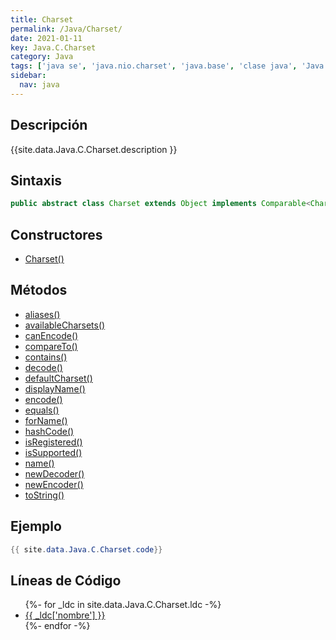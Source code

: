 ```yaml
---
title: Charset
permalink: /Java/Charset/
date: 2021-01-11
key: Java.C.Charset
category: Java
tags: ['java se', 'java.nio.charset', 'java.base', 'clase java', 'Java 1.4']
sidebar: 
  nav: java
---
```


## Descripción
{{site.data.Java.C.Charset.description }}

## Sintaxis
~~~java
public abstract class Charset extends Object implements Comparable<Charset>
~~~

## Constructores
* [Charset()](/Java/Charset/Charset/)

## Métodos
* [aliases()](/Java/Charset/aliases)
* [availableCharsets()](/Java/Charset/availableCharsets)
* [canEncode()](/Java/Charset/canEncode)
* [compareTo()](/Java/Charset/compareTo)
* [contains()](/Java/Charset/contains)
* [decode()](/Java/Charset/decode)
* [defaultCharset()](/Java/Charset/defaultCharset)
* [displayName()](/Java/Charset/displayName)
* [encode()](/Java/Charset/encode)
* [equals()](/Java/Charset/equals)
* [forName()](/Java/Charset/forName)
* [hashCode()](/Java/Charset/hashCode)
* [isRegistered()](/Java/Charset/isRegistered)
* [isSupported()](/Java/Charset/isSupported)
* [name()](/Java/Charset/name)
* [newDecoder()](/Java/Charset/newDecoder)
* [newEncoder()](/Java/Charset/newEncoder)
* [toString()](/Java/Charset/toString)

## Ejemplo
~~~java
{{ site.data.Java.C.Charset.code}}
~~~

## Líneas de Código
<ul>
{%- for _ldc in site.data.Java.C.Charset.ldc -%}
   <li>
       <a href="{{_ldc['url'] }}">{{ _ldc['nombre'] }}</a>
   </li>
{%- endfor -%}
</ul>
